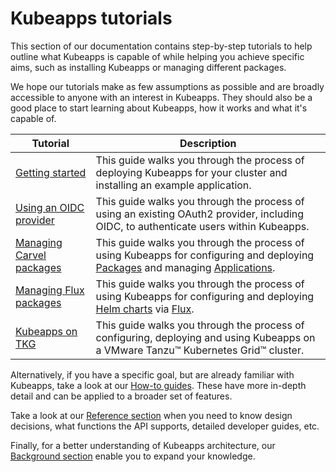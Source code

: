 # Kubeapps tutorials

This section of our documentation contains step-by-step tutorials to help outline what Kubeapps is capable of while helping you achieve specific aims, such as installing Kubeapps or managing different packages.

We hope our tutorials make as few assumptions as possible and are broadly accessible to anyone with an interest in Kubeapps. They should also be a good place to start learning about Kubeapps, how it works and what it's capable of.

| Tutorial                                                  | Description                                                                                                                                                                                                                                    |
| --------------------------------------------------------- | ---------------------------------------------------------------------------------------------------------------------------------------------------------------------------------------------------------------------------------------------- |
| [Getting started](./getting-started.md)                   | This guide walks you through the process of deploying Kubeapps for your cluster and installing an example application.                                                                                                                         |
| [Using an OIDC provider](./using-an-OIDC-provider.md)     | This guide walks you through the process of using an existing OAuth2 provider, including OIDC, to authenticate users within Kubeapps.                                                                                                          |
| [Managing Carvel packages](./managing-carvel-packages.md) | This guide walks you through the process of using Kubeapps for configuring and deploying [Packages](https://carvel.dev/kapp-controller/docs/latest/packaging/#package) and managing [Applications](https://carvel.dev/kapp/docs/latest/apps/). |
| [Managing Flux packages](./managing-flux-packages.md)     | This guide walks you through the process of using Kubeapps for configuring and deploying [Helm charts](https://helm.sh/) via [Flux](https://fluxcd.io/).                                                                                       |
| [Kubeapps on TKG](./kubeapps-on-tkg/README.md)            | This guide walks you through the process of configuring, deploying and using Kubeapps on a VMware Tanzu™ Kubernetes Grid™ cluster.                                                                                                             |

Alternatively, if you have a specific goal, but are already familiar with Kubeapps, take a look at our [How-to guides](../howto/README.md). These have more in-depth detail and can be applied to a broader set of features.

Take a look at our [Reference section](../reference/README.md) when you need to know design decisions, what functions the API supports, detailed developer guides, etc.

Finally, for a better understanding of Kubeapps architecture, our [Background section](../background/README.md) enable you to expand your knowledge.
